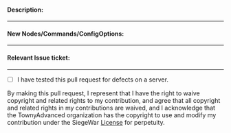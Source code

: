 <!--- Welcome! It looks like you're opening a pull request for the Towny project, we think that's great. This form is pre-populated with a Contributor License Agreement, which is required if you want to contribute your code. It is there to protect your copyright over the code but also to protect Towny, making your code available to us to use indefinitely. --->
#### Description: 
<!--- Describe your Pull Request's purpose here please. --->

____
#### New Nodes/Commands/ConfigOptions: 
<!--- If your PR includes any new permission nodes, commands or config options list them here. --->


____
#### Relevant Issue ticket:
<!--- If your pull request addresses an Issue ticket please provide the link to that --->


____
- [ ] I have tested this pull request for defects on a server. 
<!--- Place x between [ ] if you have tested this code on a server. --->

By making this pull request, I represent that I have the right to waive copyright and related rights to my contribution, and agree that all copyright and related rights in my contributions are waived, and I acknowledge that the TownyAdvanced organization has the copyright to use and modify my contribution under the SiegeWar [License](https://github.com/TownyAdvanced/SiegeWar/blob/master/LICENSE.md) for perpetuity.
